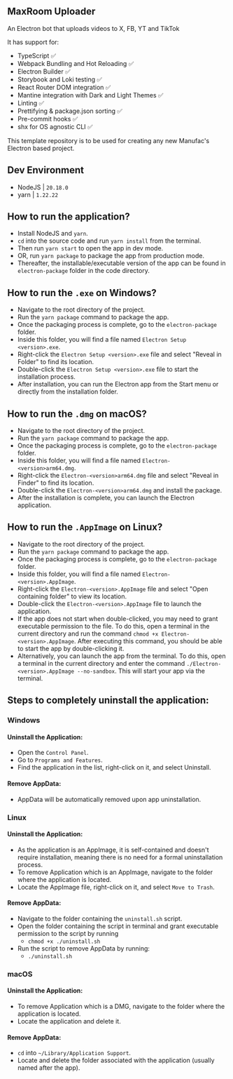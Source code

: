 ## MaxRoom Uploader

An Electron bot that uploads videos to X, FB, YT and TikTok

It has support for:

- TypeScript ✅
- Webpack Bundling and Hot Reloading ✅
- Electron Builder ✅
- Storybook and Loki testing ✅
- React Router DOM integration ✅
- Mantine integration with Dark and Light Themes ✅
- Linting ✅
- Prettifying & package.json sorting ✅
- Pre-commit hooks ✅
- shx for OS agnostic CLI ✅

This template repository is to be used for creating any new Manufac's Electron based project.

## Dev Environment

- NodeJS | `20.18.0`
- yarn | `1.22.22`

## How to run the application?

- Install NodeJS and `yarn`.
- `cd` into the source code and run `yarn install` from the terminal.
- Then run `yarn start` to open the app in dev mode.
- OR, run `yarn package` to package the app from production mode.
- Thereafter, the installable/executable version of the app can be found in `electron-package` folder in the code directory.

## How to run the `.exe` on Windows?

- Navigate to the root directory of the project. 
- Run the `yarn package` command to package the app.
- Once the packaging process is complete, go to the `electron-package` folder.
- Inside this folder, you will find a file named `Electron Setup <version>.exe`.
- Right-click the `Electron Setup <version>.exe` file and select "Reveal in Folder" to find its location.
- Double-click the `Electron Setup <version>.exe` file to start the installation process.
- After installation, you can run the Electron app from the Start menu or directly from the installation folder.

## How to run the `.dmg` on macOS?

- Navigate to the root directory of the project. 
- Run the `yarn package` command to package the app.
- Once the packaging process is complete, go to the `electron-package` folder.
- Inside this folder, you will find a file named `Electron-<version>arm64.dmg`.
- Right-click the `Electron-<version>arm64.dmg` file and select "Reveal in Finder" to find its location.
- Double-click the `Electron-<version>arm64.dmg` and install the package.
- After the installation is complete, you can launch the Electron application.

## How to run the `.AppImage` on Linux?

- Navigate to the root directory of the project. 
- Run the `yarn package` command to package the app.
- Once the packaging process is complete, go to the `electron-package` folder.
- Inside this folder, you will find a file named `Electron-<version>.AppImage`.
- Right-click the `Electron-<version>.AppImage` file and select "Open containing folder" to view its location.
- Double-click the `Electron-<version>.AppImage` file to launch the application.
- If the app does not start when double-clicked, you may need to grant executable permission to the file. To do this, open a terminal in the current directory and run the command `chmod +x Electron-<version>.AppImage`. After executing this command, you should be able to start the app by double-clicking it.
- Alternatively, you can launch the app from the terminal. To do this, open a terminal in the current directory and enter the command `./Electron-<version>.AppImage --no-sandbox`. This will start your app via the terminal.

## Steps to completely uninstall the application:

### Windows

#### Uninstall the Application:

- Open the `Control Panel`.
- Go to `Programs and Features`.
- Find the application in the list, right-click on it, and select Uninstall.

#### Remove AppData:

- AppData will be automatically removed upon app uninstallation.

### Linux

#### Uninstall the Application:

- As the application is an AppImage, it is self-contained and doesn't require installation, meaning there is no need for a formal uninstallation process.
- To remove Application which is an AppImage, navigate to the folder where the application is located.
- Locate the AppImage file, right-click on it, and select `Move to Trash`.

#### Remove AppData:

- Navigate to the folder containing the `uninstall.sh` script.
- Open the folder containing the script in terminal and grant executable permission to the script by running
     - `chmod +x ./uninstall.sh`
- Run the script to remove AppData by running:
     - `./uninstall.sh` 

### macOS

#### Uninstall the Application:

- To remove Application which is a DMG, navigate to the folder where the application is located.
- Locate the application and delete it.

#### Remove AppData:

- `cd` into `~/Library/Application Support`.
- Locate and delete the folder associated with the application (usually named after the app).
